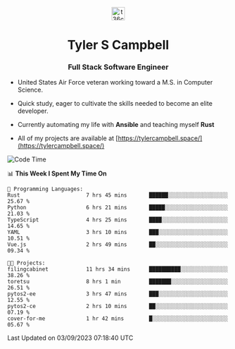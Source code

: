<p align="center">
<a href="https://www.linkedin.com/in/t36campbell" target="blank"><img align="center" src="https://ik.imagekit.io/t36campbell/Portfolio/linkedin.png.original_m8bbGgPh6.png" alt="t36campbell" height="30" width="30" /></a>
</p>
<h1 align="center">Tyler S Campbell</h1>
<h3 align="center">Full Stack Software Engineer</h3>

* United States Air Force veteran working toward a M.S. in Computer Science.

* Quick study, eager to cultivate the skills needed to become an elite developer.

* Currently automating my life with **Ansible** and teaching myself **Rust**

* All of my projects are available at [https://tylercampbell.space/](https://tylercampbell.space/)

<!--START_SECTION:waka-->
![Code Time](http://img.shields.io/badge/Code%20Time-2%2C768%20hrs%2025%20mins-blue)

📊 **This Week I Spent My Time On** 

```text
💬 Programming Languages: 
Rust                     7 hrs 45 mins       ██████░░░░░░░░░░░░░░░░░░░   25.67 % 
Python                   6 hrs 21 mins       █████░░░░░░░░░░░░░░░░░░░░   21.03 % 
TypeScript               4 hrs 25 mins       ████░░░░░░░░░░░░░░░░░░░░░   14.65 % 
YAML                     3 hrs 10 mins       ███░░░░░░░░░░░░░░░░░░░░░░   10.51 % 
Vue.js                   2 hrs 49 mins       ██░░░░░░░░░░░░░░░░░░░░░░░   09.34 % 

🐱‍💻 Projects: 
filingcabinet            11 hrs 34 mins      ██████████░░░░░░░░░░░░░░░   38.26 % 
toretsu                  8 hrs 1 min         ███████░░░░░░░░░░░░░░░░░░   26.51 % 
pytos2-ee                3 hrs 47 mins       ███░░░░░░░░░░░░░░░░░░░░░░   12.55 % 
pytos2-ce                2 hrs 10 mins       ██░░░░░░░░░░░░░░░░░░░░░░░   07.19 % 
cover-for-me             1 hr 42 mins        █░░░░░░░░░░░░░░░░░░░░░░░░   05.67 % 
```


 Last Updated on 03/09/2023 07:18:40 UTC
<!--END_SECTION:waka-->

